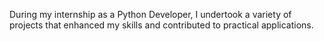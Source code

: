 During my internship as a Python Developer, I undertook a variety of projects that enhanced my skills and contributed to practical applications.
